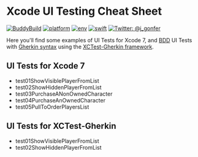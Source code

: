 # Xcode UI Testing Cheat Sheet
[![BuddyBuild](https://dashboard.buddybuild.com/api/statusImage?appID=577a31116ef5830100d98722&branch=master&build=latest)](https://dashboard.buddybuild.com/apps/577a31116ef5830100d98722/build/latest)
[![platform](https://img.shields.io/badge/platform-ios_|_osx-lightgrey.svg?style=flat)](https://developer.apple.com/ios/)
[![env](https://img.shields.io/badge/env-xcode_7.3.1-lightgrey.svg?style=flat)](https://developer.apple.com/xcode/)
[![swift](https://img.shields.io/badge/swift-2.2-orange.svg?style=flat)](https://swift.org/)
[![Twitter: @j_gonfer](https://img.shields.io/badge/contact-@j__gonfer-yellow.svg?style=flat)](https://twitter.com/j_gonfer)

Here you'll find some examples of UI Tests for Xcode 7, and [BDD](https://en.wikipedia.org/wiki/Behavior-driven_development) UI Tests with [Gherkin syntax](https://github.com/cucumber/cucumber/wiki/Gherkin) using the [XCTest-Gherkin framework](ps://github.com/net-a-porter-mobile/XCTest-Gherkin).

## UI Tests for Xcode 7
- test01ShowVisiblePlayerFromList  
- test02ShowHiddenPlayerFromList    
- test03PurchaseANonOwnedCharacter  
- test04PurchaseAnOwnedCharacter  
- test05PullToOrderPlayersList

## UI Tests for XCTest-Gherkin
- test01ShowVisiblePlayerFromList
- test02ShowHiddenPlayerFromList
